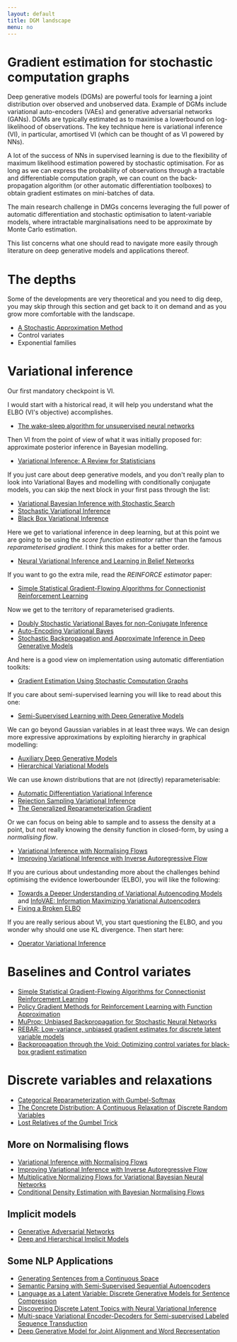 ```yaml
---
layout: default
title: DGM landscape
menu: no
---
```


# Gradient estimation for stochastic computation graphs

Deep generative models (DGMs) are powerful tools for learning a joint distribution over observed and unobserved data. Example of DGMs include variational auto-encoders (VAEs) and generative adversarial networks (GANs). 
DGMs are typically estimated as to maximise a lowerbound on log-likelihood of observations. The key technique here is variational inference (VI), in particular, amortised VI (which can be thought of as VI powered by NNs). 

A lot of the success of NNs in supervised learning is due to the flexibility of maximum likelihood estimation powered by stochastic optimisation. For as long as we can express the probability of observations through a tractable and differentiable computation graph, we can count on the back-propagation algorithm (or other automatic differentiation toolboxes) to obtain gradient estimates on mini-batches of data. 

The main research challenge in DMGs concerns leveraging the full power of automatic differentiation and stochastic optimisation to latent-variable models, where intractable marginalisations need to be approximate by Monte Carlo estimation. 

This list concerns what one should read to navigate more easily through literature on deep generative models and applications thereof. 

# The depths

Some of the developments are very theoretical and you need to dig deep, you may skip through this section and get back to it on demand and as you grow more comfortable with the landscape.


* [A Stochastic Approximation Method](https://www.jstor.org/stable/2236626)
* Control variates
* Exponential families

# Variational inference

Our first mandatory checkpoint is VI.

I would start with a historical read, it will help you understand what the ELBO (VI's objective) accomplishes.

* [The wake-sleep algorithm for unsupervised neural networks](http://www.cs.toronto.edu/~fritz/absps/ws.pdf)

Then VI from the point of view of what it was initially proposed for: approximate posterior inference in Bayesian modelling.

* [Variational Inference: A Review for Statisticians](https://arxiv.org/pdf/1601.00670.pdf)

If you just care about deep generative models, and you don't really plan to look into Variational Bayes and modelling with conditionally conjugate models, you can skip the next block in your first pass through the list:

* [Variational Bayesian Inference with Stochastic Search](https://arxiv.org/pdf/1206.6430.pdf)
* [Stochastic Variational Inference](https://arxiv.org/pdf/1206.7051.pdf)
* [Black Box Variational Inference](https://arxiv.org/pdf/1401.0118.pdf)

Here we get to variational inference in deep learning, but at this point we are going to be using the *score function estimator* rather than the famous *reparameterised gradient*. I think this makes for a better order.

* [Neural Variational Inference and Learning in Belief Networks](https://arxiv.org/pdf/1402.0030.pdf)

If you want to go the extra mile, read the *REINFORCE estimator* paper:

* [Simple Statistical Gradient-Flowing Algorithms for Connectionist Reinforcement Learning](https://link.springer.com/content/pdf/10.1007%2FBF00992696.pdf)

Now we get to the territory of reparameterised gradients. 

* [Doubly Stochastic Variational Bayes for non-Conjugate Inference](http://jmlr.org/proceedings/papers/v32/titsias14.pdf)
* [Auto-Encoding Variational Bayes](https://arxiv.org/pdf/1312.6114.pdf)
* [Stochastic Backpropagation and Approximate Inference in Deep Generative Models](https://arxiv.org/pdf/1401.4082.pdf)

And here is a good view on implementation using automatic differentiation toolkits:

* [Gradient Estimation Using Stochastic Computation Graphs](https://arxiv.org/pdf/1506.05254)

If you care about semi-supervised learning you will like to read about this one:

* [Semi-Supervised Learning with Deep Generative Models](https://arxiv.org/pdf/1406.5298.pdf)

We can go beyond Gaussian variables in at least three ways. We can design more expressive approximations by exploiting hierarchy in graphical modelling:

* [Auxiliary Deep Generative Models]( https://arxiv.org/pdf/1602.05473.pdf)
* [Hierarchical Variational Models](https://arxiv.org/pdf/1511.02386.pdf)

We can use *known* distributions that are not (directly) reparameterisable:

* [Automatic Differentiation Variational Inference](https://arxiv.org/pdf/1603.00788.pdf)
* [Rejection Sampling Variational Inference](https://arxiv.org/pdf/1610.05683.pdf)
* [The Generalized Reparameterization Gradient](https://arxiv.org/pdf/1610.02287.pdf)

Or we can focus on being able to sample and to assess the density at a point, but not really knowing the density function in closed-form, by using a *normalising flow*.

* [Variational Inference with Normalising Flows](https://arxiv.org/abs/1505.05770)
* [Improving Variational Inference with Inverse Autoregressive Flow](https://arxiv.org/abs/1606.04934)

If you are curious about undestanding more about the challenges behind optimising the evidence lowerbounder (ELBO), you will like the following:

* [Towards a Deeper Understanding of Variational Autoencoding Models](https://arxiv.org/pdf/1702.08658.pdf) and [InfoVAE: Information Maximizing Variational Autoencoders](https://arxiv.org/pdf/1706.02262.pdf)
* [Fixing a Broken ELBO](https://arxiv.org/pdf/1711.00464.pdf)


If you are really serious about VI, you start questioning the ELBO, and you wonder why should one use KL divergence. Then start here:

* [Operator Variational Inference](https://arxiv.org/pdf/1610.09033.pdf)

# Baselines and Control variates


* [Simple Statistical Gradient-Flowing Algorithms for Connectionist Reinforcement Learning](https://link.springer.com/content/pdf/10.1007%2FBF00992696.pdf)
* [Policy Gradient Methods for Reinforcement Learning with Function Approximation](https://papers.nips.cc/paper/1713-policy-gradient-methods-for-reinforcement-learning-with-function-approximation.pdf)
* [MuProp: Unbiased Backpropagation for Stochastic Neural Networks](https://arxiv.org/abs/1511.05176)
* [REBAR: Low-variance, unbiased gradient estimates for discrete latent variable models](https://arxiv.org/pdf/1703.07370.pdf)
* [Backpropagation through the Void: Optimizing control variates for black-box gradient estimation](https://arxiv.org/pdf/1711.00123.pdf)

# Discrete variables and relaxations

* [Categorical Reparameterization with Gumbel-Softmax](https://arxiv.org/pdf/1611.01144.pdf)
* [The Concrete Distribution: A Continuous Relaxation of Discrete Random Variables](https://arxiv.org/pdf/1611.00712.pdf)
* [Lost Relatives of the Gumbel Trick](https://arxiv.org/pdf/1706.04161.pdf)

## More on Normalising flows

* [Variational Inference with Normalising Flows](https://arxiv.org/abs/1505.05770)
* [Improving Variational Inference with Inverse Autoregressive Flow](https://arxiv.org/abs/1606.04934)
* [Multiplicative Normalizing Flows for Variational Bayesian Neural Networks](https://arxiv.org/abs/1703.01961)
* [Conditional Density Estimation with Bayesian Normalising Flows](https://arxiv.org/pdf/1802.04908.pdf)

## Implicit models 

* [Generative Adversarial Networks](https://arxiv.org/pdf/1406.2661.pdf)
* [Deep and Hierarchical Implicit Models](https://arxiv.org/pdf/1702.08896.pdf)

## Some NLP Applications

* [Generating Sentences from a Continuous Space](//arxiv.org/pdf/1511.06349.pdf)
* [Semantic Parsing with Semi-Supervised Sequential Autoencoders](https://arxiv.org/pdf/1609.09315.pdf)
* [Language as a Latent Variable: Discrete Generative Models for Sentence Compression](https://arxiv.org/pdf/1609.07317.pdf)
* [Discovering Discrete Latent Topics with Neural Variational Inference](//arxiv.org/pdf/1706.00359.pdf)
* [Multi-space Variational Encoder-Decoders for Semi-supervised Labeled Sequence Transduction](https://arxiv.org/pdf/1704.01691.pdf)
* [Deep Generative Model for Joint Alignment and Word Representation](https://arxiv.org/pdf/1802.05883.pdf)




